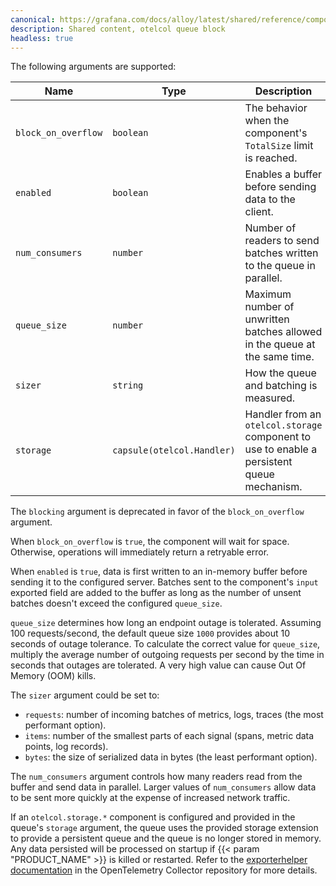 ```yaml
---
canonical: https://grafana.com/docs/alloy/latest/shared/reference/components/otelcol-queue-block/
description: Shared content, otelcol queue block
headless: true
---
```


The following arguments are supported:

| Name                | Type                       | Description                                                                                | Default      | Required |
| ------------------- | -------------------------- | ------------------------------------------------------------------------------------------ | ------------ | -------- |
| `block_on_overflow` | `boolean`                  | The behavior when the component's `TotalSize` limit is reached.                            | `false`      | no       |
| `enabled`           | `boolean`                  | Enables a buffer before sending data to the client.                                        | `true`       | no       |
| `num_consumers`     | `number`                   | Number of readers to send batches written to the queue in parallel.                        | `10`         | no       |
| `queue_size`        | `number`                   | Maximum number of unwritten batches allowed in the queue at the same time.                 | `1000`       | no       |
| `sizer`             | `string`                   | How the queue and batching is measured.                                                    | `"requests"` | no       |
| `storage`           | `capsule(otelcol.Handler)` | Handler from an `otelcol.storage` component to use to enable a persistent queue mechanism. |              | no       |

The `blocking` argument is deprecated in favor of the `block_on_overflow` argument.

When `block_on_overflow` is `true`, the component will wait for space. Otherwise, operations will immediately return a retryable error.

When `enabled` is `true`, data is first written to an in-memory buffer before sending it to the configured server.
Batches sent to the component's `input` exported field are added to the buffer as long as the number of unsent batches doesn't exceed the configured `queue_size`.

`queue_size` determines how long an endpoint outage is tolerated.
Assuming 100 requests/second, the default queue size `1000` provides about 10 seconds of outage tolerance.
To calculate the correct value for `queue_size`, multiply the average number of outgoing requests per second by the time in seconds that outages are tolerated. A very high value can cause Out Of Memory (OOM) kills.

The `sizer` argument could be set to:

* `requests`: number of incoming batches of metrics, logs, traces (the most performant option).
* `items`: number of the smallest parts of each signal (spans, metric data points, log records).
* `bytes`: the size of serialized data in bytes (the least performant option).

The `num_consumers` argument controls how many readers read from the buffer and send data in parallel.
Larger values of `num_consumers` allow data to be sent more quickly at the expense of increased network traffic.

If an `otelcol.storage.*` component is configured and provided in the queue's `storage` argument, the queue uses the
provided storage extension to provide a persistent queue and the queue is no longer stored in memory.
Any data persisted will be processed on startup if {{< param "PRODUCT_NAME" >}} is killed or restarted.
Refer to the [exporterhelper documentation][queue_docs] in the OpenTelemetry Collector repository for more details.

[queue_docs]: https://github.com/open-telemetry/opentelemetry-collector/blob/<OTEL_VERSION>/exporter/exporterhelper/README.md#persistent-queue
